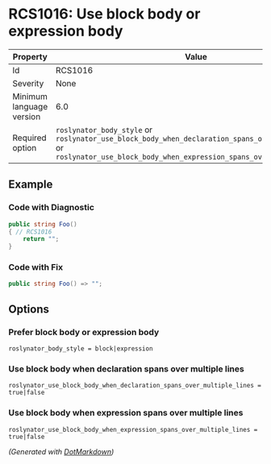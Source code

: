 # RCS1016: Use block body or expression body

| Property                 | Value                                                                                                                                                                      |
| ------------------------ | -------------------------------------------------------------------------------------------------------------------------------------------------------------------------- |
| Id                       | RCS1016                                                                                                                                                                    |
| Severity                 | None                                                                                                                                                                       |
| Minimum language version | 6\.0                                                                                                                                                                       |
| Required option          | `roslynator_body_style` or `roslynator_use_block_body_when_declaration_spans_over_multiple_lines` or `roslynator_use_block_body_when_expression_spans_over_multiple_lines` |

## Example

### Code with Diagnostic

```csharp
public string Foo()
{ // RCS1016
    return "";
}
```

### Code with Fix

```csharp
public string Foo() => "";
```

## Options

### Prefer block body or expression body

```editorconfig
roslynator_body_style = block|expression
```

### Use block body when declaration spans over multiple lines

```editorconfig
roslynator_use_block_body_when_declaration_spans_over_multiple_lines = true|false
```

### Use block body when expression spans over multiple lines

```editorconfig
roslynator_use_block_body_when_expression_spans_over_multiple_lines = true|false
```


*\(Generated with [DotMarkdown](http://github.com/JosefPihrt/DotMarkdown)\)*
